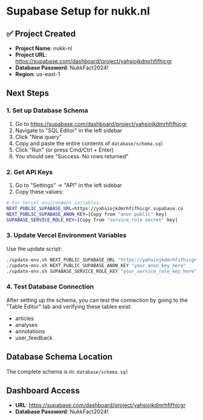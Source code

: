 # Supabase Setup for nukk.nl

## ✅ Project Created
- **Project Name**: nukk-nl
- **Project URL**: https://supabase.com/dashboard/project/yahsiojkdmrhfifhicgr
- **Database Password**: NukkFact2024!
- **Region**: us-east-1

## Next Steps

### 1. Set up Database Schema
1. Go to https://supabase.com/dashboard/project/yahsiojkdmrhfifhicgr
2. Navigate to "SQL Editor" in the left sidebar
3. Click "New query"
4. Copy and paste the entire contents of `database/schema.sql`
5. Click "Run" (or press Cmd/Ctrl + Enter)
6. You should see "Success. No rows returned"

### 2. Get API Keys
1. Go to "Settings" → "API" in the left sidebar
2. Copy these values:

```bash
# For Vercel environment variables:
NEXT_PUBLIC_SUPABASE_URL=https://yahsiojkdmrhfifhicgr.supabase.co
NEXT_PUBLIC_SUPABASE_ANON_KEY=[Copy from "anon public" key]
SUPABASE_SERVICE_ROLE_KEY=[Copy from "service_role secret" key]
```

### 3. Update Vercel Environment Variables
Use the update script:

```bash
./update-env.sh NEXT_PUBLIC_SUPABASE_URL "https://yahsiojkdmrhfifhicgr.supabase.co"
./update-env.sh NEXT_PUBLIC_SUPABASE_ANON_KEY "your_anon_key_here"
./update-env.sh SUPABASE_SERVICE_ROLE_KEY "your_service_role_key_here"
```

### 4. Test Database Connection
After setting up the schema, you can test the connection by going to the "Table Editor" tab and verifying these tables exist:
- articles
- analyses  
- annotations
- user_feedback

## Database Schema Location
The complete schema is in: `database/schema.sql`

## Dashboard Access
- **URL**: https://supabase.com/dashboard/project/yahsiojkdmrhfifhicgr
- **Database Password**: NukkFact2024!